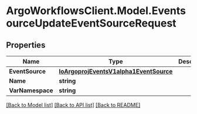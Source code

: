 # ArgoWorkflowsClient.Model.EventsourceUpdateEventSourceRequest

## Properties

Name | Type | Description | Notes
------------ | ------------- | ------------- | -------------
**EventSource** | [**IoArgoprojEventsV1alpha1EventSource**](IoArgoprojEventsV1alpha1EventSource.md) |  | [optional] 
**Name** | **string** |  | [optional] 
**VarNamespace** | **string** |  | [optional] 

[[Back to Model list]](../README.md#documentation-for-models) [[Back to API list]](../README.md#documentation-for-api-endpoints) [[Back to README]](../README.md)

